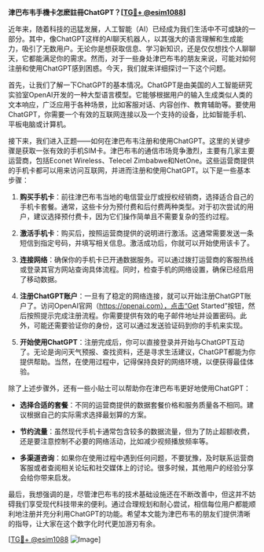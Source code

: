**津巴布韦手機卡怎麽註冊ChatGPT？[[TG💪+ @esim1088](https://t.me/s/esim1088)]**

近年来，随着科技的迅猛发展，人工智能（AI）已经成为我们生活中不可或缺的一部分。其中，像ChatGPT这样的AI聊天机器人，以其强大的语言理解和生成能力，吸引了无数用户。无论你是想获取信息、学习新知识，还是仅仅想找个人聊聊天，它都能满足你的需求。然而，对于一些身处津巴布韦的朋友来说，可能对如何注册和使用ChatGPT感到困惑。今天，我们就来详细探讨一下这个问题。

首先，让我们了解一下ChatGPT的基本情况。ChatGPT是由美国的人工智能研究实验室OpenAI开发的一种大型语言模型。它能够根据用户的输入生成类似人类的文本响应，广泛应用于各种场景，比如客服对话、内容创作、教育辅助等。要使用ChatGPT，你需要一个有效的互联网连接以及一个支持的设备，比如智能手机、平板电脑或计算机。

接下来，我们进入正题——如何在津巴布韦注册和使用ChatGPT。这里的关键步骤是获取一张有效的手机SIM卡。津巴布韦的通信市场竞争激烈，主要有几家主要运营商，包括Econet Wireless、Telecel Zimbabwe和NetOne。这些运营商提供的手机卡都可以用来访问互联网，并进而注册和使用ChatGPT。以下是一些基本步骤：

1. **购买手机卡**：前往津巴布韦当地的电信营业厅或授权经销商，选择适合自己的手机卡套餐。通常，这些卡分为预付费和后付费两种类型。对于初次尝试的用户，建议选择预付费卡，因为它们操作简单且不需要复杂的签约过程。

2. **激活手机卡**：购买后，按照运营商提供的说明进行激活。这通常需要发送一条短信到指定号码，并填写相关信息。激活成功后，你就可以开始使用该卡了。

3. **连接网络**：确保你的手机卡已开通数据服务。可以通过拨打运营商的客服热线或登录其官方网站查询具体流程。同时，检查手机的网络设置，确保已经启用了移动数据。

4. **注册ChatGPT账户**：一旦有了稳定的网络连接，就可以开始注册ChatGPT账户了。访问OpenAI官网（https://openai.com），点击“Get Started”按钮，然后按照提示完成注册流程。你需要提供有效的电子邮件地址并设置密码。此外，可能还需要验证你的身份，这可以通过发送验证码到你的手机来实现。

5. **开始使用ChatGPT**：注册完成后，你可以直接登录并开始与ChatGPT互动了。无论是询问天气预报、查找资料，还是寻求生活建议，ChatGPT都能为你提供帮助。当然，在使用过程中，记得保持良好的网络环境，以便获得最佳体验。

除了上述步骤外，还有一些小贴士可以帮助你在津巴布韦更好地使用ChatGPT：

- **选择合适的套餐**：不同的运营商提供的数据套餐价格和服务质量各不相同。建议根据自己的实际需求选择最划算的方案。
  
- **节约流量**：虽然现代手机卡通常包含较多的数据流量，但为了防止超额收费，还是要注意控制不必要的网络活动，比如减少视频播放频率等。

- **多渠道咨询**：如果你在使用过程中遇到任何问题，不要犹豫，及时联系运营商客服或者查阅相关论坛和社交媒体上的讨论。很多时候，其他用户的经验分享会给你带来启发。

最后，我想强调的是，尽管津巴布韦的技术基础设施还在不断改善中，但这并不妨碍我们享受现代科技带来的便利。通过合理规划和耐心尝试，相信每位用户都能顺利地注册并充分利用ChatGPT的功能。希望本文能为津巴布韦的朋友们提供清晰的指导，让大家在这个数字化时代更加游刃有余。

[[TG💪+ @esim1088](https://t.me/s/esim1088) ![Image](https://i.postimg.cc/4NQfJmqS/Snipaste-2025-05-13-00-14-12.png)]